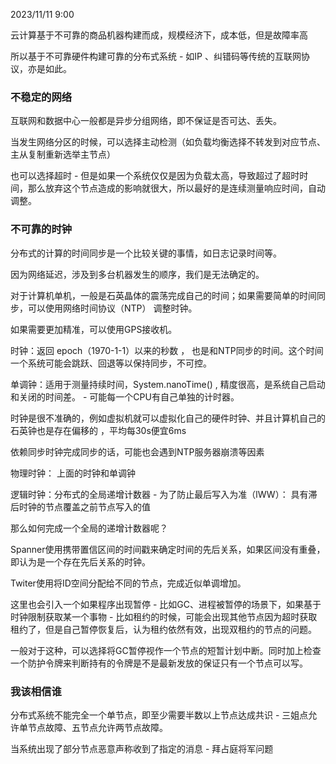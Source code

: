 
2023/11/11 9:00

云计算基于不可靠的商品机器构建而成，规模经济下，成本低，但是故障率高

所以基于不可靠硬件构建可靠的分布式系统 - 如IP 、纠错码等传统的互联网协议，亦是如此。

### 不稳定的网络

互联网和数据中心一般都是异步分组网络，即不保证是否可达、丢失。

当发生网络分区的时候，可以选择主动检测（如负载均衡选择不转发到对应节点、主从复制重新选举主节点）

也可以选择超时 - 但是如果一个系统仅仅是因为负载太高，导致超过了超时时间，那么放弃这个节点造成的影响就很大，所以最好的是连续测量响应时间，自动调整。

### 不可靠的时钟

分布式的计算的时间同步是一个比较关键的事情，如日志记录时间等。

因为网络延迟，涉及到多台机器发生的顺序，我们是无法确定的。

对于计算机单机，一般是石英晶体的震荡完成自己的时间；如果需要简单的时间同步，可以使用网络时间协议（NTP） 调整时钟。

如果需要更加精准，可以使用GPS接收机。

时钟：返回 epoch（1970-1-1）以来的秒数 ， 也是和NTP同步的时间。这个时间一个系统可能会跳跃、回退等以保持同步，不可控。

单调钟：适用于测量持续时间，System.nanoTime() , 精度很高，是系统自己启动和关闭的时间差。 - 可能每一个CPU有自己单独的计时器。

时钟是很不准确的，例如虚拟机就可以虚拟化自己的硬件时钟、并且计算机自己的石英钟也是存在偏移的 ，平均每30s便宜6ms

依赖同步时钟完成同步的话，可能也会遇到NTP服务器崩溃等因素

物理时钟： 上面的时钟和单调钟

逻辑时钟：分布式的全局递增计数器 - 为了防止最后写入为准（lWW）： 具有滞后时钟的节点覆盖之前节点写入的值

那么如何完成一个全局的递增计数器呢？

Spanner使用携带置信区间的时间戳来确定时间的先后关系，如果区间没有重叠，即认为是一个存在先后关系的时钟。

Twiter使用将ID空间分配给不同的节点，完成近似单调增加。

这里也会引入一个如果程序出现暂停 - 比如GC、进程被暂停的场景下，如果基于时钟限制获取某一个事物 - 比如租约的时候，可能会出现其他节点因为超时获取租约了，但是自己暂停恢复后，认为租约依然有效，出现双租约的节点的问题。

一般对于这种，可以选择将GC暂停视作一个节点的短暂计划中断。同时加上检查一个防护令牌来判断持有的令牌是不是最新发放的保证只有一个节点可以写。

### 我该相信谁

分布式系统不能完全一个单节点，即至少需要半数以上节点达成共识 - 三姐点允许单节点故障、五节点允许两节点故障。

当系统出现了部分节点恶意声称收到了指定的消息 - 拜占庭将军问题